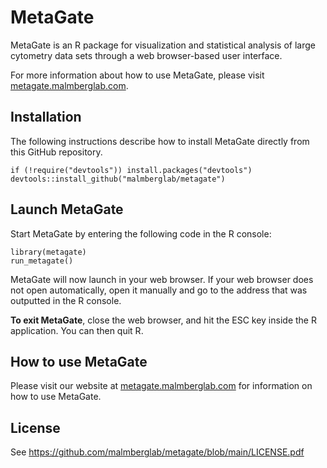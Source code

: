 # MetaGate

MetaGate is an R package for visualization and statistical analysis of large cytometry data sets through a web browser-based user interface.

For more information about how to use MetaGate, please visit [metagate.malmberglab.com](https://metagate.malmberglab.com).


## Installation

The following instructions describe how to install MetaGate directly from this GitHub repository.

	if (!require("devtools")) install.packages("devtools")
	devtools::install_github("malmberglab/metagate")


## Launch MetaGate

Start MetaGate by entering the following code in the R console:

    library(metagate)
    run_metagate()

MetaGate will now launch in your web browser. If your web browser does not open automatically, open it manually and go to the address that was outputted in the R console.

**To exit MetaGate**, close the web browser, and hit the ESC key inside the R application. You can then quit R.


## How to use MetaGate

Please visit our website at [metagate.malmberglab.com](http://metagate.malmberglab.com) for information on how to use MetaGate.


## License

See https://github.com/malmberglab/metagate/blob/main/LICENSE.pdf
